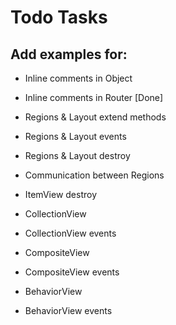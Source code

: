 # Todo Tasks

## Add examples for:
* Inline comments in Object
* Inline comments in Router [Done]

* Regions & Layout extend methods
* Regions & Layout events
* Regions & Layout destroy
* Communication between Regions

* ItemView destroy

* CollectionView
* CollectionView events

* CompositeView
* CompositeView events

* BehaviorView
* BehaviorView events
